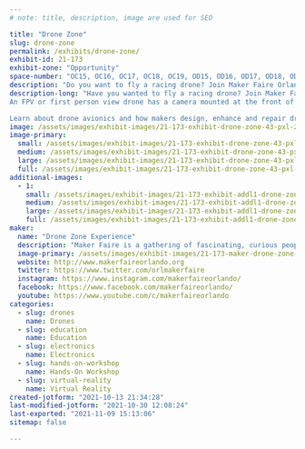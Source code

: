 ```yaml
---
# note: title, description, image are used for SEO

title: "Drone Zone"
slug: drone-zone
permalink: /exhibits/drone-zone/
exhibit-id: 21-173
exhibit-zone: "Opportunity"
space-number: "OC15, OC16, OC17, OC18, OC19, OD15, OD16, OD17, OD18, OD19, OA16, OA17"
description: "Do you want to fly a racing drone? Join Maker Faire Orlando &amp; BetaFPV and learn to fly an FPV drone."
description-long: "Have you wanted to fly a racing drone? Join Maker Faire Orlando and BetaFPV and learn to fly an FPV drone. 
An FPV or first person view drone has a camera mounted at the front of the drone. With this camera and a pair VR like goggles and a flight controller, you can experience flight like you&#039;re in the drone.

Learn about drone avionics and how makers design, enhance and repair drones."
image: /assets/images/exhibit-images/21-173-exhibit-drone-zone-43-pxl-20211014-011949091-3-9502-large.jpg
image-primary: 
  small: /assets/images/exhibit-images/21-173-exhibit-drone-zone-43-pxl-20211014-011949091-3-9502-small.jpg
  medium: /assets/images/exhibit-images/21-173-exhibit-drone-zone-43-pxl-20211014-011949091-3-9502-medium.jpg
  large: /assets/images/exhibit-images/21-173-exhibit-drone-zone-43-pxl-20211014-011949091-3-9502-large.jpg
  full: /assets/images/exhibit-images/21-173-exhibit-drone-zone-43-pxl-20211014-011949091-3-9502-full.jpg
additional-images: 
  - 1:
    small: /assets/images/exhibit-images/21-173-exhibit-addl1-drone-zone-dronezone-logo-small.jpg
    medium: /assets/images/exhibit-images/21-173-exhibit-addl1-drone-zone-dronezone-logo-medium.jpg
    large: /assets/images/exhibit-images/21-173-exhibit-addl1-drone-zone-dronezone-logo-large.jpg
    full: /assets/images/exhibit-images/21-173-exhibit-addl1-drone-zone-dronezone-logo-full.jpg
maker: 
  name: "Drone Zone Experience"
  description: "Maker Faire is a gathering of fascinating, curious people who enjoy learning and who love sharing what they can do. From engineers to artists to scientists to crafters, Maker Faire is a venue for these “makers” to show hobbies, experiments, projects."
  image-primary: /assets/images/exhibit-images/21-173-maker-drone-zone-mfo-two-line-border-medium.png
  website: http://www.makerfaireorlando.org
  twitter: https://www.twitter.com/orlmakerfaire
  instagram: https://www.instagram.com/makerfaireorlando/
  facebook: https://www.facebook.com/makerfaireorlando/
  youtube: https://www.youtube.com/c/makerfaireorlando
categories: 
  - slug: drones
    name: Drones
  - slug: education
    name: Education
  - slug: electronics
    name: Electronics
  - slug: hands-on-workshop
    name: Hands-On Workshop
  - slug: virtual-reality
    name: Virtual Reality
created-jotform: "2021-10-13 21:34:28"
last-modified-jotform: "2021-10-30 12:08:24"
last-exported: "2021-11-09 15:13:06"
sitemap: false

---
```

